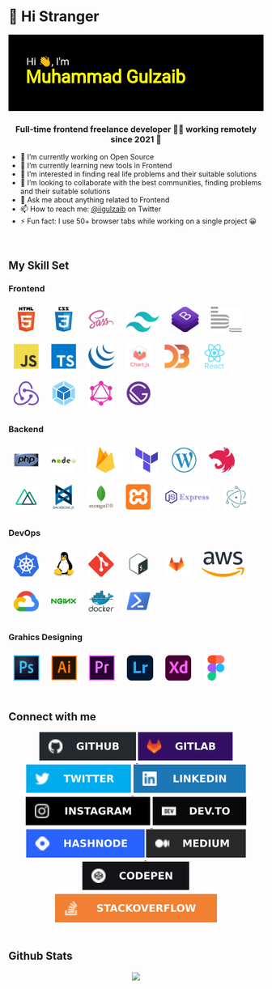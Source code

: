 # 👋 Hi Stranger

![Muhammad Gulzaib](header.png)

### <div align="center">Full-time frontend freelance developer 👨‍💻 working remotely since 2021 🚀</div>

- 🔭 I’m currently working on Open Source
- 🌱 I’m currently learning new tools in Frontend
- 👀 I’m interested in finding real life problems and their suitable solutions
- 💞️ I’m looking to collaborate with the best communities, finding problems and their suitable solutions
- 💬 Ask me about anything related to Frontend
- 📫 How to reach me: [@iigulzaib](https://twitter.com/iigulzaib) on Twitter
- ⚡ Fun fact: I use 50+ browser tabs while working on a single project 😀  
<br>

## My Skill Set  

### Frontend

<!-- Languages and Framworks -->
<div align="left">
<img style="margin: 10px" src="logos/html5-original-wordmark.svg" title="HTML 5" alt="HTML5" height="50" />
<img style="margin: 10px" src="logos/css3-original-wordmark.svg" title="CSS 3" alt="CSS3" height="50" />
<img style="margin: 10px" src="logos/sass-original.svg" title="SASS - CSS Preprocessor" alt="Sass" height="50" />
<img style="margin: 10px" src="logos/Tailwind-CSS-Logo.webp" title="Tailwind CSS" alt="Tailwind Css" height="40" />
<img style="margin: 10px" src="logos/bootstrap.webp" title="Bootstrap 5" title="Bootstrap" alt="Bootstrap" height="50" />
<img style="margin: 10px" src="logos/bem.svg" title="BEM" alt="BEM" height="50" />
<br>
<!-- JavaScript -->
<img style="margin: 10px" src="logos/javascript-original.svg" alt="JavaScript" title="JavaScript" height="50" />
<img style="margin: 10px" src="logos/typescript-original.svg" alt="TypeScript" title="TypeScript" height="50" />
<img style="margin: 10px" src="logos/jquery.png" alt="jQuery" title="jQuery" height="50" />
<img style="margin: 10px" src="logos/logo-title.svg" alt="Chart.js" title="Chart JS" height="50" />
<img style="margin: 10px" src="logos/d3js-original.svg" alt="D3.js" title="D3.js" height="50" />
<img style="margin: 10px" src="logos/react-original-wordmark.svg" alt="React" title="React JS" height="50" />
<img style="margin: 10px" src="logos/redux-original.svg" alt="Redux" title="Redux" height="50" />
<img style="margin: 10px" src="logos/webpack-original.svg" alt="Webpack" title="Webpack" height="50" />
<img style="margin: 10px" src="logos/graphql.png" alt="GraphQL" title="GraphQL" height="50" />
<img style="margin: 10px" src="logos/gatsby.png" alt="Gatsby" title="Gatsby" height="50" />
</div>

### Backend  

<div align="left">  
<img style="margin: 10px" src="logos/php-original.svg" title="PHP" alt="PHP" height="50" />
<img style="margin: 10px" src="logos/nodejs-original-wordmark.svg" title="Node JS" alt="Node.js" height="50" />
<img style="margin: 10px" src="logos/firebase.png" title="Firebase" alt="Firebase" height="50" />
<img style="margin: 10px" src="logos/terraformio-icon.svg" title="Terraform" alt="Terraform" height="50" />
<img style="margin: 10px" src="logos/wordpress.png" title="WordPress" alt="WordPress" height="50" />
<img style="margin: 10px" src="logos/nestjs.svg" title="NestJS" alt="NestJS" height="50" />
<img style="margin: 10px" src="logos/nuxt.png" title="Nuxt JS" alt="Nuxt JS" height="50" />
<img style="margin: 10px" src="logos/backbonejs-original-wordmark.svg" title="Backbone JS" alt="Backbone.js" height="50" />
<img style="margin: 10px" src="logos/mongodb-original-wordmark.svg" title="MongoDB" alt="MongoDB" height="50" />
<img style="margin: 10px" src="logos/xampp.png" title="XAMPP" alt="XAMPP" height="50" />
<img style="margin: 10px" src="logos/expressjs.webp" title="Express JS" alt="Express.js" height="50" />
<img style="margin: 10px" src="logos/electron-original.svg" title="Eclectron JS" alt="Electron" height="50" />
</div>

### DevOps  

<div align="left">  
<img style="margin: 10px" src="logos/kubernetes-icon.svg" title="Kubernetes" alt="Kubernetes" height="50" />
<img style="margin: 10px" src="logos/linux-original.svg" title="Linux" alt="Linux" height="50" />
<img style="margin: 10px" src="logos/git-scm-icon.svg" title="Git" alt="Git" height="50" />
<img style="margin: 10px" src="logos/bash-logo-300x300.webp" title="Bash" alt="Bash" height="50" />
<img style="margin: 10px" src="logos/gitlab.svg" title="GitLab" alt="GitLab" height="50" />
<img style="margin: 10px" src="logos/aws_logo-100781597-large.webp" title="AWS" alt="AWS" height="50" />
<img style="margin: 10px" src="logos/google_cloud-icon.svg" title="Google Cloud" alt="GCP" height="50" />
<img style="margin: 10px" src="logos/nginx-original.svg" title="nginx" alt="Nginx" height="50" />
<img style="margin: 10px" src="logos/docker-original-wordmark.svg" title="Docker" alt="Docker" height="50" />
<img style="margin: 10px" src="logos/powershell.png" title="Powershell" alt="PowerShell" height="50" />
</div>

<!-- Graphics Designing -->
### Grahics Designing

<div align="left">
<img style="margin: 10px" src="logos/photoshop-cc-logo-png-transparent.webp" title="Adobe Photoshop" alt="Photoshop" height="50" />
<img style="margin: 10px" src="logos/adobe_illustrator-icon.svg" title="Adobe illustrator" alt="Illustrator" height="50" />
<img style="margin: 10px" src="logos/adobe-premiere-pro.png" title="Adobe Premiere Pro" alt="Premiere Pro" height="50" />
<img style="margin: 10px" src="logos/lightroom.png" title="Adobe Lightroom" alt="Lightroom" height="50" />
<img style="margin: 10px" src="logos/adobe-xd.png" title="Adobe XD" alt="Adobe XD" height="50" />
<img style="margin: 10px" src="logos/figma-icon.svg" title="Figma" alt="Figma" height="50" />
</div>

<br>

## Connect with me  

<div align="center">
<a href="https://github.com/imgul" target="_blank">
<img src="logos/github-%2324292e.svg?&style=for-the-badge&logo=github&logoColor=white" alt=github style="margin-bottom: 5px;" />
</a>
<a href="https://gitlab.com/igulzaib" target="_blank">
<img src="logos/gitlab-330F63.svg?&style=for-the-badge&logo=gitlab&logoColor=white" alt=gitlab style="margin-bottom: 5px;" />
</a>
<a href="https://twitter.com/iigulzaib" target="_blank">
<img src="logos/twitter-%2300acee.svg?&style=for-the-badge&logo=twitter&logoColor=white" alt=twitter style="margin-bottom: 5px;" />
</a>
<a href="https://linkedin.com/in/igulzaib" target="_blank">
<img src="logos/linkedin-%231E77B5.svg?&style=for-the-badge&logo=linkedin&logoColor=white" alt=linkedin style="margin-bottom: 5px;" />
</a>
<a href="https://instagram.com/code_uiux" target="_blank">
<img src="logos/instagram-%23000000.svg?&style=for-the-badge&logo=instagram&logoColor=white" alt=instagram style="margin-bottom: 5px;" />
</a>
<a href="https://dev.to/igulzaib" target="_blank">
<img src="logos/dev.to-%2308090A.svg?&style=for-the-badge&logo=dev.to&logoColor=white" alt=devto style="margin-bottom: 5px;" />
</a>
<a href="https://hashnode.com/@gulzaib" target="_blank">
<img src="logos/hashnode-%232962FF.svg?&style=for-the-badge&logo=hashnode&logoColor=white" alt=hashnode style="margin-bottom: 5px;" />
</a>
<a href="https://medium.com/@igulzaib" target="_blank">
<img src="logos/medium-%23292929.svg?&style=for-the-badge&logo=medium&logoColor=white" alt=medium style="margin-bottom: 5px;" />
</a>
<a href="https://codepen.com/gulzaib" target="_blank">
<img src="logos/codepen-%23131417.svg?&style=for-the-badge&logo=codepen&logoColor=white" alt=codepen style="margin-bottom: 5px;" />
</a>
<a href="https://stackoverflow.com/users/14986293/gulzaib" target="_blank">
<img src="logos/stackoverflow-%23F28032.svg?&style=for-the-badge&logo=stackoverflow&logoColor=white" alt=stackoverflow style="margin-bottom: 5px;" />
</a>
</div>

<br/>  

## Github Stats  

<div align="center"><img src="https://github-readme-stats.vercel.app/api?username=imgul&theme=blue-green&show_icons=true&count_private=true&hide_border=true" align="center" /></div>  

<br>

<!-- <div align="center">
<img src="https://komarev.com/ghpvc/?username=imgul&style=flat-square" align="center" />
</div> -->
<!-- <div align="center">
    <a href="https://www.buymeacoffee.com/igul" target="_blank" style="display: inline-block;">
        <img src="https://img.shields.io/badge/Send%20Gift-Gift%20Me%20A%20Hot%20Coffee-red.svg?style=flat-square&logo=buymeacoffee" align="center" />
    </a>
</div> -->
